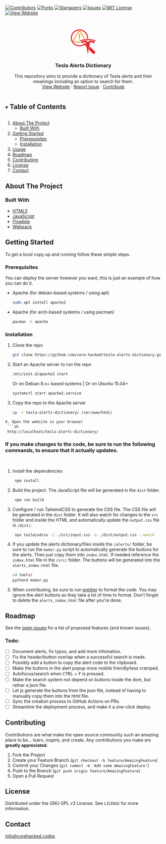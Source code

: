 [![Contributors][contributors-shield]][contributors-url]
[![Forks][forks-shield]][forks-url]
[![Stargazers][stars-shield]][stars-url]
[![Issues][issues-shield]][issues-url]
[![MIT License][license-shield]][license-url]
[![View Website][website-shield]][website-url]

<!-- PROJECT LOGO -->
<br />
<p align="center">
  <a href="https://github.com/core-hacked/">
    <img src="dist/images/logo.svg" alt="Logo" width="80" height="80">
  </a>

  <h3 align="center">Tesla Alerts Dictionary</h3>

  <p align="center">
    This repository aims to provide a dictionary of Tesla alerts and their meanings including an option to search for them.
    <br />
    <a href="https://tesla-alerts-dictionary.corehacked.codes">View Website</a>
    ·
    <a href="https://github.com/core-hacked/tesla-alerts-dictionary/issues">Report Issue</a>
    ·
    <a href="https://github.com/core-hacked/tesla-alerts-dictionary/pulls">Contribute</a>
  </p>
</p>

<!-- TABLE OF CONTENTS -->
<details open="open">
  <summary><h2 style="display: inline-block">Table of Contents</h2></summary>
  <ol>
    <li>
      <a href="#about-the-project">About The Project</a>
      <ul>
        <li><a href="#built-with">Built With</a></li>
      </ul>
    </li>
    <li>
      <a href="#getting-started">Getting Started</a>
      <ul>
        <li><a href="#prerequisites">Prerequisites</a></li>
        <li><a href="#installation">Installation</a></li>
      </ul>
    </li>
    <li><a href="#usage">Usage</a></li>
    <li><a href="#roadmap">Roadmap</a></li>
    <li><a href="#contributing">Contributing</a></li>
    <li><a href="#license">License</a></li>
    <li><a href="#contact">Contact</a></li>
  </ol>
</details>

<!-- ABOUT THE PROJECT -->

## About The Project

### Built With

- [HTML5](https://github.com/whatwg/html)
- [JavaScript](https://github.com/tc39)
- [Flowbite](https://flowbite.com/)
- [Webpack](https://webpack.js.org/)

<!-- GETTING STARTED -->

## Getting Started

To get a local copy up and running follow these simple steps.

### Prerequisites

You can deploy the server however you want, this is just an example of how you can do it.

- Apache (for debian-based systems / using apt)
  ```sh
  sudo apt install apache2
  ```
- Apache (for arch-based systems / using pacman)
  ```sh
  pacman -S apache
  ```

### Installation

1. Clone the repo
   ```sh
   git clone https://github.com/core-hacked/tesla-alerts-dictionary.git
   ```
2. Start an Apache server to run the repo
   ```sh
   /etc/init.d/apache2 start
   ```
   Or on Debian 8.x+ based systems | Or on Ubuntu 15.04+
   ```sh
   systemctl start apache2.service
   ```
3. Copy the repo to the Apache server
   ```sh
   cp -r tesla-alerts-dictionary/ /var/www/html/
   ```

````
4. Open the website in your browser
 ```sh
 http://localhost/tesla-alerts-dictionary/
````

### If you make changes to the code, be sure to run the following commands, to ensure that it actually updates.

<br>

1. Install the dependencies
   ```sh
    npm install
   ```
2. Build the project. The JavaScript file will be generated in the `dist` folder.
   ```sh
    npm run build
   ```
3. Configure / run TailwindCSS to generate the CSS file. The CSS file will be generated in the `dist` folder. It will also watch for changes to the `src` folder and inside the HTML and automatically update the `output.css` file in `/dist/`.
   ```sh
    npx tailwindcss -i ./src/input.css -o ./dist/output.css --watch
   ```
4. If you update the alerts dictionary/files inside the `/alerts/` folder, be sure to run the `maker.py` script to automatically generate the buttons for the alerts. Then just copy them into `index.html`. If needed reference the `index.html` file in the `/src/` folder. The buttons will be generated into the `alerts_index.html` file.
   ```sh
   cd tools/
   python3 maker.py
   ```
5. When contributing, be sure to run [prettier](https://prettier.io/) to format the code. You may ignore the alert buttons as they take a lot of time to format. Don't forget to delete the `alerts_index.html` file after you're done.

<!-- ROADMAP -->

## Roadmap

See the [open issues](https://github.com/core-hacked/tesla-alerts-dictionary/issues) for a list of proposed features (and known issues).

### Todo:

- [ ] Document alerts, fix typos, and add more infomation.
- [ ] Fix the header/button overlap when a successful search is made.
- [ ] Possibly add a button to copy the alert code to the clipboard.
- [ ] Make the buttons in the alert popup more mobile friendly/less cramped.
- [ ] Autofocus/search when <kbd>CTRL</kbd> + <kbd>F</kbd> is pressed.
- [ ] Make the search system not depend on buttons inside the dom, but rather a json file.
- [ ] Let js generate the buttons from the json file, instead of having to manually copy them into the html file.
- [ ] Sync the creation process to GitHub Actions on PRs.
- [ ] Streamline the deployment process, and make it a one-click deploy.

<!-- CONTRIBUTING -->

## Contributing

Contributions are what make the open source community such an amazing place to be... learn, inspire, and create. Any contributions you make are **greatly appreciated**.

1. Fork the Project
2. Create your Feature Branch (`git checkout -b feature/AmazingFeature`)
3. Commit your Changes (`git commit -m 'Add some AmazingFeature'`)
4. Push to the Branch (`git push origin feature/AmazingFeature`)
5. Open a Pull Request

<!-- LICENSE -->

## License

Distributed under the GNU GPL v3 License. See `LICENSE` for more information.

<!-- CONTACT -->

## Contact

[info@corehacked.codes](mailto:info@corehacked.codes)

<!-- MARKDOWN LINKS & IMAGES -->
<!-- https://www.markdownguide.org/basic-syntax/#reference-style-links -->

[contributors-shield]: https://img.shields.io/github/contributors/core-hacked/tesla-alerts-dictionary.svg?colorA=1e1e28&colorB=E38C8F&style=for-the-badge&logo=starship%20style=for-the-badge
[contributors-url]: https://github.com/core-hacked/tesla-alerts-dictionary/graphs/contributors
[forks-shield]: https://img.shields.io/github/forks/core-hacked/tesla-alerts-dictionary.svg?colorA=1e1e28&colorB=A4B9EF&style=for-the-badge&logo=starship%20style=for-the-badge
[forks-url]: https://github.com/core-hacked/tesla-alerts-dictionary/network/members
[stars-shield]: https://img.shields.io/github/stars/core-hacked/tesla-alerts-dictionary.svg?colorA=1e1e28&colorB=EBDDAA&style=for-the-badge&logo=starship%20style=for-the-badge
[stars-url]: https://github.com/core-hacked/tesla-alerts-dictionary/stargazers
[issues-shield]: https://img.shields.io/github/issues/core-hacked/tesla-alerts-dictionary.svg?colorA=1e1e28&colorB=B1E3AD&style=for-the-badge&logo=starship%20style=for-the-badge
[issues-url]: https://github.com/core-hacked/tesla-alerts-dictionary/issues
[license-shield]: https://img.shields.io/github/license/core-hacked/tesla-alerts-dictionary.svg?colorA=1e1e28&colorB=F9C096&style=for-the-badge&logo=starship%20style=for-the-badge
[license-url]: https://github.com/core-hacked/tesla-alerts-dictionary/blob/master/LICENSE.txt
[website-shield]: https://img.shields.io/badge/Website-View%20Deployment-blue?colorA=1e1e28&colorB=A4B9EF&style=for-the-badge&logo=starship%20style=for-the-badge
[website-url]: https://tesla-alerts-dictionary.corehacked.codes

